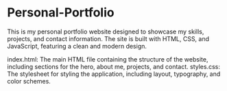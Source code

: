 # Personal-Portfolio
This is my personal portfolio website designed to showcase my skills, projects, and contact information. The site is built with HTML, CSS, and JavaScript, featuring a clean and modern design.

index.html: The main HTML file containing the structure of the website, including sections for the hero, about me, projects, and contact.
styles.css: The stylesheet for styling the application, including layout, typography, and color schemes.

